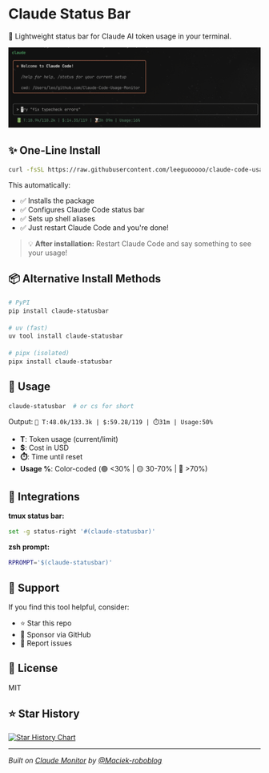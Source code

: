 # Claude Status Bar

🔋 Lightweight status bar for Claude AI token usage in your terminal.

![Claude Code Status Bar](https://raw.githubusercontent.com/leeguooooo/claude-code-usage-bar/main/img.png)

## ✨ One-Line Install

```bash
curl -fsSL https://raw.githubusercontent.com/leeguooooo/claude-code-usage-bar/main/web-install.sh | bash
```

This automatically:
- ✅ Installs the package
- ✅ Configures Claude Code status bar
- ✅ Sets up shell aliases
- ✅ Just restart Claude Code and you're done!

> 💡 **After installation:** Restart Claude Code and say something to see your usage!

## 📦 Alternative Install Methods

```bash
# PyPI
pip install claude-statusbar

# uv (fast)
uv tool install claude-statusbar

# pipx (isolated)
pipx install claude-statusbar
```

## 🚀 Usage

```bash
claude-statusbar  # or cs for short
```

Output: `🔋 T:48.0k/133.3k | $:59.28/119 | ⏱️31m | Usage:50%`

- **T**: Token usage (current/limit)
- **$**: Cost in USD
- **⏱️**: Time until reset
- **Usage %**: Color-coded (🟢 <30% | 🟡 30-70% | 🔴 >70%)

## 🔧 Integrations

**tmux status bar:**
```bash
set -g status-right '#(claude-statusbar)'
```

**zsh prompt:**
```bash
RPROMPT='$(claude-statusbar)'
```

## 💖 Support

If you find this tool helpful, consider:
- ⭐ Star this repo
- 💖 Sponsor via GitHub
- 🐛 Report issues

## 📄 License

MIT

## ⭐ Star History

[![Star History Chart](https://api.star-history.com/svg?repos=leeguooooo/claude-code-usage-bar&type=Date)](https://star-history.com/#leeguooooo/claude-code-usage-bar&Date)

---

*Built on [Claude Monitor](https://github.com/Maciek-roboblog/Claude-Code-Usage-Monitor) by [@Maciek-roboblog](https://github.com/Maciek-roboblog)*
